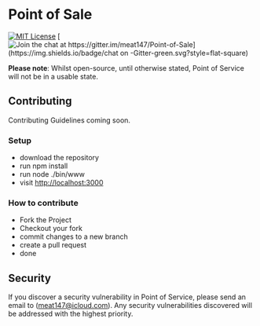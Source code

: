 # Point of Sale

[![MIT License](https://img.shields.io/badge/license-MIT-blue.svg?style=flat-square)](https://github.com/meat147/Point-of-Sale/blob/master/LICENSE)
[![Join the chat at https://gitter.im/meat147/Point-of-Sale](https://img.shields.io/badge/chat on -Gitter-green.svg?style=flat-square)](https://gitter.im/meat147/Point-of-Sale?utm_source=badge&utm_medium=badge&utm_campaign=pr-badge&utm_content=badge)


**Please note**: Whilst open-source, until otherwise stated, Point of Service will not be in a usable state.

## Contributing

Contributing Guidelines coming soon.


### Setup
- download the repository
- run npm install
- run node ./bin/www
- visit [http://localhost:3000](http://localhost:3000)


### How to contribute
- Fork the Project
- Checkout your fork
- commit changes to a new branch
- create a pull request
- done


## Security

If you discover a security vulnerability in Point of Service, please send an email to  ([meat147@icloud.com](mailto:meat147@icloud.com)). Any security vulnerabilities discovered will be addressed with the highest priority.
